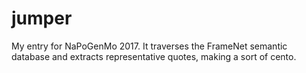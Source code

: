 jumper
======

My entry for NaPoGenMo 2017. It traverses the FrameNet semantic database and extracts representative quotes, making a sort of cento.
